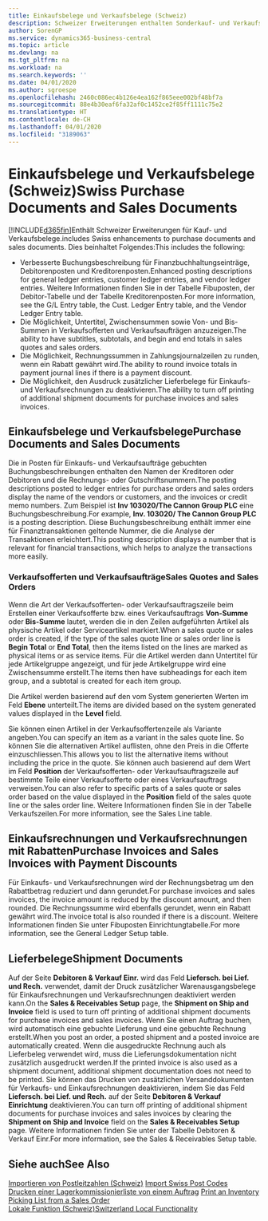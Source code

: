 ```yaml
---
title: Einkaufsbelege und Verkaufsbelege (Schweiz)
description: Schweizer Erweiterungen enthalten Sonderkauf- und Verkaufsbelegfunktionen.
author: SorenGP
ms.service: dynamics365-business-central
ms.topic: article
ms.devlang: na
ms.tgt_pltfrm: na
ms.workload: na
ms.search.keywords: ''
ms.date: 04/01/2020
ms.author: sgroespe
ms.openlocfilehash: 2460c086ec4b126e4ea162f865eee002bf48bf7a
ms.sourcegitcommit: 88e4b30eaf6fa32af0c1452ce2f85ff1111c75e2
ms.translationtype: HT
ms.contentlocale: de-CH
ms.lasthandoff: 04/01/2020
ms.locfileid: "3189063"
---
```

# <a name="swiss-purchase-documents-and-sales-documents"></a><span data-ttu-id="9d9dd-103">Einkaufsbelege und Verkaufsbelege (Schweiz)</span><span class="sxs-lookup"><span data-stu-id="9d9dd-103">Swiss Purchase Documents and Sales Documents</span></span>
[!INCLUDE[d365fin](../../includes/d365fin_md.md)]<span data-ttu-id="9d9dd-104">Enthält Schweizer Erweiterungen für Kauf- und Verkaufsbelege.</span><span class="sxs-lookup"><span data-stu-id="9d9dd-104">includes Swiss enhancements to purchase documents and sales documents.</span></span> <span data-ttu-id="9d9dd-105">Dies beinhaltet Folgendes:</span><span class="sxs-lookup"><span data-stu-id="9d9dd-105">This includes the following:</span></span>  

- <span data-ttu-id="9d9dd-106">Verbesserte Buchungsbeschreibung für Finanzbuchhaltungseinträge, Debitorenposten und Kreditorenposten.</span><span class="sxs-lookup"><span data-stu-id="9d9dd-106">Enhanced posting descriptions for general ledger entries, customer ledger entries, and vendor ledger entries.</span></span> <span data-ttu-id="9d9dd-107">Weitere Informationen finden Sie in der Tabelle Fibuposten, der Debitor-Tabelle und der Tabelle Kreditorenposten.</span><span class="sxs-lookup"><span data-stu-id="9d9dd-107">For more information, see the G/L Entry table, the Cust. Ledger Entry table, and the Vendor Ledger Entry table.</span></span>  
- <span data-ttu-id="9d9dd-108">Die Möglichkeit, Untertitel, Zwischensummen sowie Von- und Bis-Summen in Verkaufsofferten und Verkaufsaufträgen anzuzeigen.</span><span class="sxs-lookup"><span data-stu-id="9d9dd-108">The ability to have subtitles, subtotals, and begin and end totals in sales quotes and sales orders.</span></span>  
- <span data-ttu-id="9d9dd-109">Die Möglichkeit, Rechnungssummen in Zahlungsjournalzeilen zu runden, wenn ein Rabatt gewährt wird.</span><span class="sxs-lookup"><span data-stu-id="9d9dd-109">The ability to round invoice totals in payment journal lines if there is a payment discount.</span></span>  
- <span data-ttu-id="9d9dd-110">Die Möglichkeit, den Ausdruck zusätzlicher Lieferbelege für Einkaufs- und Verkaufsrechnungen zu deaktivieren.</span><span class="sxs-lookup"><span data-stu-id="9d9dd-110">The ability to turn off printing of additional shipment documents for purchase invoices and sales invoices.</span></span>  

## <a name="purchase-documents-and-sales-documents"></a><span data-ttu-id="9d9dd-111">Einkaufsbelege und Verkaufsbelege</span><span class="sxs-lookup"><span data-stu-id="9d9dd-111">Purchase Documents and Sales Documents</span></span>  
<span data-ttu-id="9d9dd-112">Die in Posten für Einkaufs- und Verkaufsaufträge gebuchten Buchungsbeschreibungen enthalten den Namen der Kreditoren oder Debitoren und die Rechnungs- oder Gutschriftsnummern.</span><span class="sxs-lookup"><span data-stu-id="9d9dd-112">The posting descriptions posted to ledger entries for purchase orders and sales orders display the name of the vendors or customers, and the invoices or credit memo numbers.</span></span> <span data-ttu-id="9d9dd-113">Zum Beispiel ist **Inv 103020/The Cannon Group PLC** eine Buchungsbeschreibung.</span><span class="sxs-lookup"><span data-stu-id="9d9dd-113">For example, **Inv. 103020/ The Cannon Group PLC** is a posting description.</span></span> <span data-ttu-id="9d9dd-114">Diese Buchungsbeschreibung enthält immer eine für Finanztransaktionen geltende Nummer, die die Analyse der Transaktionen erleichtert.</span><span class="sxs-lookup"><span data-stu-id="9d9dd-114">This posting description displays a number that is relevant for financial transactions, which helps to analyze the transactions more easily.</span></span>  

### <a name="sales-quotes-and-sales-orders"></a><span data-ttu-id="9d9dd-115">Verkaufsofferten und Verkaufsaufträge</span><span class="sxs-lookup"><span data-stu-id="9d9dd-115">Sales Quotes and Sales Orders</span></span>  
<span data-ttu-id="9d9dd-116">Wenn die Art der Verkaufsofferten- oder Verkaufsauftragszeile beim Erstellen einer Verkaufsofferte bzw. eines Verkaufsauftrags **Von-Summe** oder **Bis-Summe** lautet, werden die in den Zeilen aufgeführten Artikel als physische Artikel oder Serviceartikel markiert.</span><span class="sxs-lookup"><span data-stu-id="9d9dd-116">When a sales quote or sales order is created, if the type of the sales quote line or sales order line is **Begin Total** or **End Total**, then the items listed on the lines are marked as physical items or as service items.</span></span> <span data-ttu-id="9d9dd-117">Für die Artikel werden dann Untertitel für jede Artikelgruppe angezeigt, und für jede Artikelgruppe wird eine Zwischensumme erstellt.</span><span class="sxs-lookup"><span data-stu-id="9d9dd-117">The items then have subheadings for each item group, and a subtotal is created for each item group.</span></span>  

<span data-ttu-id="9d9dd-118">Die Artikel werden basierend auf den vom System generierten Werten im Feld **Ebene** unterteilt.</span><span class="sxs-lookup"><span data-stu-id="9d9dd-118">The items are divided based on the system generated values displayed in the **Level** field.</span></span>  

<span data-ttu-id="9d9dd-119">Sie können einen Artikel in der Verkaufsoffertenzeile als Variante angeben.</span><span class="sxs-lookup"><span data-stu-id="9d9dd-119">You can specify an item as a variant in the sales quote line.</span></span> <span data-ttu-id="9d9dd-120">So können Sie die alternativen Artikel auflisten, ohne den Preis in die Offerte einzuschliessen.</span><span class="sxs-lookup"><span data-stu-id="9d9dd-120">This allows you to list the alternative items without including the price in the quote.</span></span> <span data-ttu-id="9d9dd-121">Sie können auch basierend auf dem Wert im Feld **Position** der Verkaufsofferten- oder Verkaufsauftragszeile auf bestimmte Teile einer Verkaufsofferte oder eines Verkaufsauftrags verweisen.</span><span class="sxs-lookup"><span data-stu-id="9d9dd-121">You can also refer to specific parts of a sales quote or sales order based on the value displayed in the **Position** field of the sales quote line or the sales order line.</span></span> <span data-ttu-id="9d9dd-122">Weitere Informationen finden Sie in der Tabelle Verkaufszeilen.</span><span class="sxs-lookup"><span data-stu-id="9d9dd-122">For more information, see the Sales Line table.</span></span>  

## <a name="purchase-invoices-and-sales-invoices-with-payment-discounts"></a><span data-ttu-id="9d9dd-123">Einkaufsrechnungen und Verkaufsrechnungen mit Rabatten</span><span class="sxs-lookup"><span data-stu-id="9d9dd-123">Purchase Invoices and Sales Invoices with Payment Discounts</span></span>  
<span data-ttu-id="9d9dd-124">Für Einkaufs- und Verkaufsrechnungen wird der Rechnungsbetrag um den Rabattbetrag reduziert und dann gerundet.</span><span class="sxs-lookup"><span data-stu-id="9d9dd-124">For purchase invoices and sales invoices, the invoice amount is reduced by the discount amount, and then rounded.</span></span> <span data-ttu-id="9d9dd-125">Die Rechnungssumme wird ebenfalls gerundet, wenn ein Rabatt gewährt wird.</span><span class="sxs-lookup"><span data-stu-id="9d9dd-125">The invoice total is also rounded if there is a discount.</span></span> <span data-ttu-id="9d9dd-126">Weitere Informationen finden Sie unter Fibuposten Einrichtungtabelle.</span><span class="sxs-lookup"><span data-stu-id="9d9dd-126">For more information, see the General Ledger Setup table.</span></span>  

## <a name="shipment-documents"></a><span data-ttu-id="9d9dd-127">Lieferbelege</span><span class="sxs-lookup"><span data-stu-id="9d9dd-127">Shipment Documents</span></span>  
<span data-ttu-id="9d9dd-128">Auf der Seite **Debitoren & Verkauf Einr.** wird das Feld **Liefersch. bei Lief. und Rech.** verwendet, damit der Druck zusätzlicher Warenausgangsbelege für Einkaufsrechnungen und Verkaufsrechnungen deaktiviert werden kann.</span><span class="sxs-lookup"><span data-stu-id="9d9dd-128">On the **Sales & Receivables Setup** page, the **Shipment on Ship and Invoice** field is used to turn off printing of additional shipment documents for purchase invoices and sales invoices.</span></span> <span data-ttu-id="9d9dd-129">Wenn Sie einen Auftrag buchen, wird automatisch eine gebuchte Lieferung und eine gebuchte Rechnung erstellt.</span><span class="sxs-lookup"><span data-stu-id="9d9dd-129">When you post an order, a posted shipment and a posted invoice are automatically created.</span></span> <span data-ttu-id="9d9dd-130">Wenn die ausgedruckte Rechnung auch als Lieferbeleg verwendet wird, muss die Lieferungsdokumentation nicht zusätzlich ausgedruckt werden.</span><span class="sxs-lookup"><span data-stu-id="9d9dd-130">If the printed invoice is also used as a shipment document, additional shipment documentation does not need to be printed.</span></span> <span data-ttu-id="9d9dd-131">Sie können das Drucken von zusätzlichen Versanddokumenten für Verkaufs- und Einkaufsrechnungen deaktivieren, indem Sie das Feld **Liefersch. bei Lief. und Rech.** auf der Seite **Debitoren & Verkauf Einrichtung** deaktivieren.</span><span class="sxs-lookup"><span data-stu-id="9d9dd-131">You can turn off printing of additional shipment documents for purchase invoices and sales invoices by clearing the **Shipment on Ship and Invoice** field on the **Sales & Receivables Setup** page.</span></span> <span data-ttu-id="9d9dd-132">Weitere Informationen finden Sie unter der Tabelle Debitoren & Verkauf Einr.</span><span class="sxs-lookup"><span data-stu-id="9d9dd-132">For more information, see the Sales & Receivables Setup table.</span></span>  

## <a name="see-also"></a><span data-ttu-id="9d9dd-133">Siehe auch</span><span class="sxs-lookup"><span data-stu-id="9d9dd-133">See Also</span></span>  
 <span data-ttu-id="9d9dd-134">[Importieren von Postleitzahlen (Schweiz)](how-to-import-swiss-post-codes.md) </span><span class="sxs-lookup"><span data-stu-id="9d9dd-134">[Import Swiss Post Codes](how-to-import-swiss-post-codes.md) </span></span>  
 <span data-ttu-id="9d9dd-135">[Drucken einer Lagerkommissionierliste von einem Auftrag](how-to-print-an-inventory-picking-list-from-a-sales-order.md) </span><span class="sxs-lookup"><span data-stu-id="9d9dd-135">[Print an Inventory Picking List from a Sales Order](how-to-print-an-inventory-picking-list-from-a-sales-order.md) </span></span>  
 [<span data-ttu-id="9d9dd-136">Lokale Funktion (Schweiz)</span><span class="sxs-lookup"><span data-stu-id="9d9dd-136">Switzerland Local Functionality</span></span>](switzerland-local-functionality.md)
